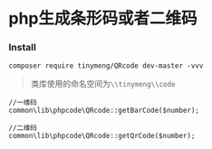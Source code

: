 # php生成条形码或者二维码

### Install

```
composer require tinymeng/QRcode dev-master -vvv
```

> 类库使用的命名空间为`\\tinymeng\\code`

```
//一维码
common\lib\phpcode\QRcode::getBarCode($number);
```

```
//二维码
common\lib\phpcode\QRcode::getQrCode($number);
```
